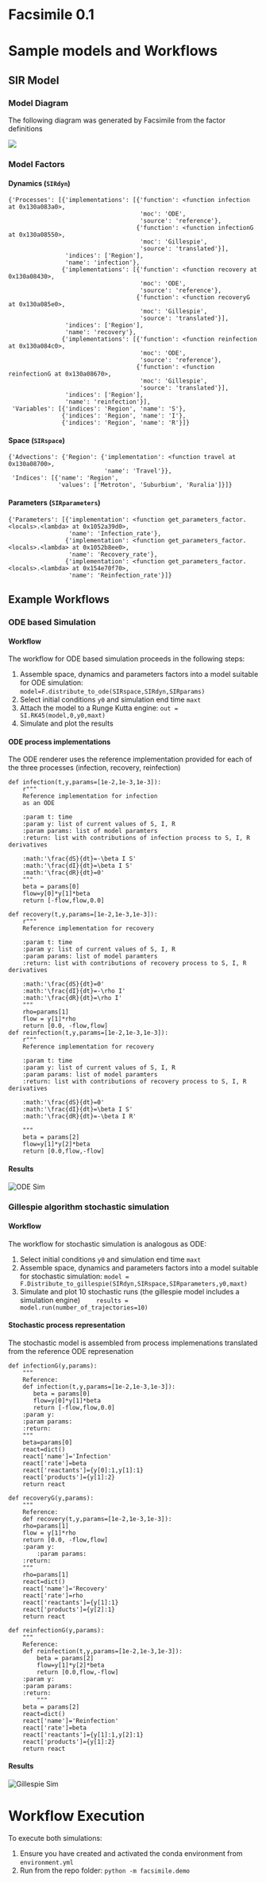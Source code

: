 # Facsimile 0.1

# Sample models and Workflows
## SIR Model

### Model Diagram
The following diagram was generated by Facsimile from the factor definitions

![](docs/figs/SIRFactoredModel.png)

### Model Factors

#### Dynamics (`SIRdyn`)
```
{'Processes': [{'implementations': [{'function': <function infection at 0x130a083a0>,
                                     'moc': 'ODE',
                                     'source': 'reference'},
                                    {'function': <function infectionG at 0x130a08550>,
                                     'moc': 'Gillespie',
                                     'source': 'translated'}],
                'indices': ['Region'],
                'name': 'infection'},
               {'implementations': [{'function': <function recovery at 0x130a08430>,
                                     'moc': 'ODE',
                                     'source': 'reference'},
                                    {'function': <function recoveryG at 0x130a085e0>,
                                     'moc': 'Gillespie',
                                     'source': 'translated'}],
                'indices': ['Region'],
                'name': 'recovery'},
               {'implementations': [{'function': <function reinfection at 0x130a084c0>,
                                     'moc': 'ODE',
                                     'source': 'reference'},
                                    {'function': <function reinfectionG at 0x130a08670>,
                                     'moc': 'Gillespie',
                                     'source': 'translated'}],
                'indices': ['Region'],
                'name': 'reinfection'}],
 'Variables': [{'indices': 'Region', 'name': 'S'},
               {'indices': 'Region', 'name': 'I'},
               {'indices': 'Region', 'name': 'R'}]}

```

#### Space (`SIRspace`)
```
{'Advections': {'Region': {'implementation': <function travel at 0x130a08700>,
                           'name': 'Travel'}},
 'Indices': [{'name': 'Region',
              'values': ['Metroton', 'Suburbium', 'Ruralia']}]}
```
#### Parameters (`SIRparameters`)
```
{'Parameters': [{'implementation': <function get_parameters_factor.<locals>.<lambda> at 0x1052a39d0>,
                 'name': 'Infection_rate'},
                {'implementation': <function get_parameters_factor.<locals>.<lambda> at 0x1052b8ee0>,
                 'name': 'Recovery_rate'},
                {'implementation': <function get_parameters_factor.<locals>.<lambda> at 0x154e70f70>,
                 'name': 'Reinfection_rate'}]}
```


## Example Workflows

### ODE based Simulation

#### Workflow

The workflow for ODE based simulation proceeds in the following steps:

1. Assemble space, dynamics and parameters factors into a model suitable for  ODE simulation: `model=F.distribute_to_ode(SIRspace,SIRdyn,SIRparams)`
1. Select initial conditions `y0` and simulation end time `maxt`
1. Attach the model to a Runge Kutta engine: `out = SI.RK45(model,0,y0,maxt)`
1. Simulate and plot the results

#### ODE process implementations

The ODE renderer uses the reference implementation provided for each of the three processes (infection, recovery, reinfection)

```
def infection(t,y,params=[1e-2,1e-3,1e-3]):
    r"""                                                                                          
    Reference implementation for infection                                                        
    as an ODE                                                                                     
                                                                                                  
    :param t: time                                                                                
    :param y: list of current values of S, I, R                                                   
    :param params: list of model paramters                                                        
    :return: list with contributions of infection process to S, I, R derivatives                  
                                                                                                  
    :math:'\frac{dS}{dt}=-\beta I S'                                                              
    :math:'\frac{dI}{dt}=\beta I S'                                                               
    :math:'\frac{dR}{dt}=0'                                                                       
    """
    beta = params[0]
    flow=y[0]*y[1]*beta
    return [-flow,flow,0.0]
    
def recovery(t,y,params=[1e-2,1e-3,1e-3]):
    r"""                                                                                          
    Reference implementation for recovery                                                         
                                                                                                  
    :param t: time                                                                                
    :param y: list of current values of S, I, R                                                   
    :param params: list of model paramters                                                        
    :return: list with contributions of recovery process to S, I, R derivatives                   
                                                                                                  
    :math:'\frac{dS}{dt}=0'                                                                       
    :math:'\frac{dI}{dt}=-\rho I'                                                                 
    :math:'\frac{dR}{dt}=\rho I'                                                                                                                                                         
    """
    rho=params[1]
    flow = y[1]*rho
    return [0.0, -flow,flow]
def reinfection(t,y,params=[1e-2,1e-3,1e-3]):
    r"""                                                                                          
    Reference implementation for recovery                                                         
                                                                                                  
    :param t: time                                                                                
    :param y: list of current values of S, I, R                                                   
    :param params: list of model paramters                                                        
    :return: list with contributions of recovery process to S, I, R derivatives                   
                                                                                                  
    :math:'\frac{dS}{dt}=0'                                                                       
    :math:'\frac{dI}{dt}=\beta I S'                                                               
    :math:'\frac{dR}{dt}=-\beta I R'                                                              
                                                                                                  
    """
    beta = params[2]
    flow=y[1]*y[2]*beta
    return [0.0,flow,-flow]

```
#### Results
![ODE Sim](docs/figs/SIRODE.png)

### Gillespie algorithm stochastic simulation

#### Workflow
The workflow for stochastic simulation is analogous as ODE:

1. Select initial conditions `y0` and simulation end time `maxt`
1. Assemble space, dynamics and parameters factors into a model suitable for stochastic simulation: `model = F.Distribute_to_gillespie(SIRdyn,SIRspace,SIRparameters,y0,maxt)`
1. Simulate and plot 10 stochastic runs (the gillespie model includes a simulation engine) `    results = model.run(number_of_trajectories=10)`

#### Stochastic process representation

The stochastic model is assembled  from  process implemenations translated from the reference ODE represenation

```
def infectionG(y,params):
    """                                                                                           
    Reference:                                                                                    
    def infection(t,y,params=[1e-2,1e-3,1e-3]):                                                   
       beta = params[0]                                                                           
       flow=y[0]*y[1]*beta                                                                        
       return [-flow,flow,0.0]                                                                    
    :param y:                                                                                     
    :param params:                                                                                
    :return:                                                                                      
    """
    beta=params[0]
    react=dict()
    react['name']='Infection'
    react['rate']=beta
    react['reactants']={y[0]:1,y[1]:1}
    react['products']={y[1]:2}
    return react

def recoveryG(y,params):
    """                                                                                           
    Reference:                                                                                    
    def recovery(t,y,params=[1e-2,1e-3,1e-3]):                                                    
    rho=params[1]                                                                                 
    flow = y[1]*rho                                                                               
    return [0.0, -flow,flow]                                                                      
    :param y:            
        :param params:                                                                                
    :return:                                                                                      
    """
    rho=params[1]
    react=dict()
    react['name']='Recovery'
    react['rate']=rho
    react['reactants']={y[1]:1}
    react['products']={y[2]:1}
    return react

def reinfectionG(y,params):
    """                                                                                           
    Reference:                                                                                    
    def reinfection(t,y,params=[1e-2,1e-3,1e-3]):                                                 
        beta = params[2]                                                                          
        flow=y[1]*y[2]*beta                                                                       
        return [0.0,flow,-flow]                                                                   
    :param y:                                                                                     
    :param params:                                                                                
    :return:       
        """
    beta = params[2]
    react=dict()
    react['name']='Reinfection'
    react['rate']=beta
    react['reactants']={y[1]:1,y[2]:1}
    react['products']={y[1]:2}
    return react
```


#### Results
![Gillespie Sim](docs/figs/SIRG.png)

# Workflow Execution

To execute both simulations:

1. Ensure you have created and activated the conda environment from `environment.yml`
2. Run from the repo folder: `python -m facsimile.demo`



